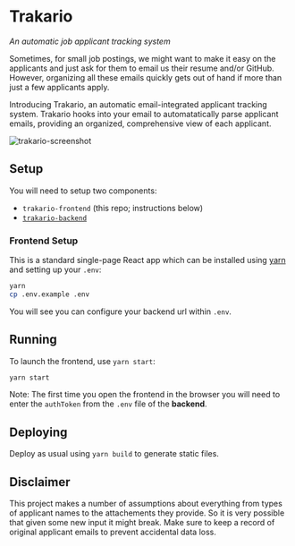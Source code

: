 # Trakario

*An automatic job applicant tracking system*

Sometimes, for small job postings, we might want to make it easy on the applicants and just ask for them to email us their resume and/or GitHub. However, organizing all these emails quickly gets out of hand if more than just a few applicants apply.

Introducing Trakario, an automatic email-integrated applicant tracking system. Trakario hooks into your email to automatatically parse applicant emails, providing an organized, comprehensive view of each applicant.

![trakario-screenshot](https://user-images.githubusercontent.com/5875019/104210529-9c0ca000-53f8-11eb-9ad8-c2ee0b5c5a72.png)

## Setup

You will need to setup two components:
 - `trakario-frontend` (this repo; instructions below)
 - [`trakario-backend`](https://github.com/trakario-backend)

### Frontend Setup

This is a standard single-page React app which can be installed using [yarn](https://classic.yarnpkg.com/en/docs/install/) and setting up your `.env`:

```bash
yarn
cp .env.example .env
```

You will see you can configure your backend url within `.env`.

## Running

To launch the frontend, use `yarn start`:

```bash
yarn start
```

Note: The first time you open the frontend in the browser you will need to enter the `authToken` from the `.env` file of the **backend**.

## Deploying

Deploy as usual using `yarn build` to generate static files.

## Disclaimer

This project makes a number of assumptions about everything from types of applicant names to the attachements they provide. So it is very possible that given some new input it might break. Make sure to keep a record of original applicant emails to prevent accidental data loss.
